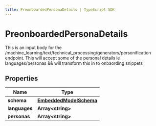 ```yaml
---
title: PreonboardedPersonaDetails | TypeScript SDK
---
```



# PreonboardedPersonaDetails

This is an input body for the /machine_learning/text/technical_processing/generators/personification endpoint.  This will accept some of the personal details ie languages/personas && will transform this in to onbaording snippets

## Properties

Name | Type
------------ | -------------
**schema** | [**EmbeddedModelSchema**](EmbeddedModelSchema)
**languages** | **Array&lt;string&gt;**
**personas** | **Array&lt;string&gt;**



